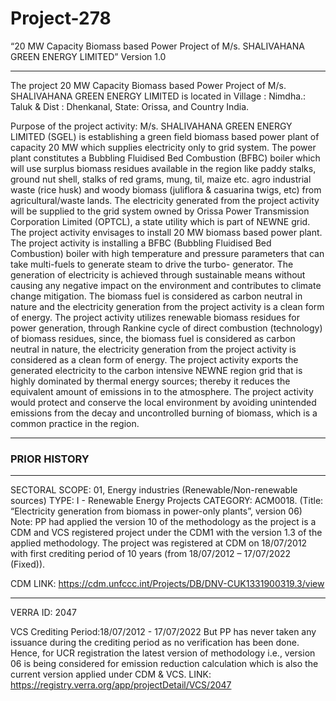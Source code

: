 # Project-278
“20 MW Capacity Biomass based Power Project of M/s. SHALIVAHANA GREEN ENERGY LIMITED” Version 1.0
___
The project 20 MW Capacity Biomass based Power Project of M/s. SHALIVAHANA GREEN ENERGY
LIMITED is located in Village : Nimdha.: Taluk & Dist : Dhenkanal, State: Orissa, and Country India.

Purpose of the project activity:
M/s. SHALIVAHANA GREEN ENERGY LIMITED (SGEL) is establishing a green field biomass based
power plant of capacity 20 MW which supplies electricity only to grid system. The power plant constitutes
a Bubbling Fluidised Bed Combustion (BFBC) boiler which will use surplus biomass residues available
in the region like paddy stalks, ground nut shell, stalks of red grams, mung, til, maize etc. agro industrial
waste (rice husk) and woody biomass (juliflora & casuarina twigs, etc) from agricultural/waste lands. The
electricity generated from the project activity will be supplied to the grid system owned by Orissa Power
Transmission Corporation Limited (OPTCL), a state utility which is part of NEWNE grid. The project
activity envisages to install 20 MW biomass based power plant. The project activity is installing a BFBC
(Bubbling Fluidised Bed Combustion) boiler with high temperature and pressure parameters that can take
multi-fuels to generate steam to drive the turbo- generator. The generation of electricity is achieved
through sustainable means without causing any negative impact on the environment and contributes to
climate change mitigation. The biomass fuel is considered as carbon neutral in nature and the electricity
generation from the project activity is a clean form of energy.
The project activity utilizes renewable biomass residues for power generation, through Rankine cycle of
direct combustion (technology) of biomass residues, since, the biomass fuel is considered as carbon
neutral in nature, the electricity generation from the project activity is considered as a clean form of
energy. The project activity exports the generated electricity to the carbon intensive NEWNE region grid
that is highly dominated by thermal energy sources; thereby it reduces the equivalent amount of emissions
in to the atmosphere. The project activity would protect and conserve the local environment by avoiding
unintended emissions from the decay and uncontrolled burning of biomass, which is a common practice
in the region. 
________________
### PRIOR HISTORY
___________________

SECTORAL SCOPE: 01, Energy industries (Renewable/Non-renewable sources)
TYPE: I - Renewable Energy Projects
CATEGORY: ACM0018. (Title: “Electricity generation from biomass in power-only plants”, version 06)
Note: PP had applied the version 10 of the methodology as the project is a CDM and VCS registered
project under the CDM1 with the version 1.3 of the applied methodology. The project was registered at
CDM on 18/07/2012 with first crediting period of 10 years (from 18/07/2012 – 17/07/2022 (Fixed)).


CDM LINK: https://cdm.unfccc.int/Projects/DB/DNV-CUK1331900319.3/view

___________
VERRA ID: 2047

VCS Crediting Period:18/07/2012 - 17/07/2022
But PP has never taken any issuance during the crediting period as no verification has been done. Hence,
for UCR registration the latest version of methodology i.e., version 06 is being considered for emission
reduction calculation which is also the current version applied under CDM & VCS.
LINK: https://registry.verra.org/app/projectDetail/VCS/2047

